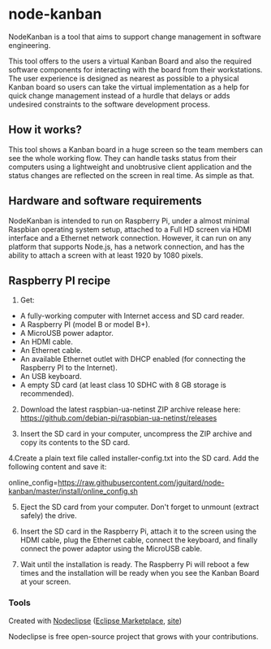 

# node-kanban

NodeKanban is a tool that aims to support change management in software engineering.

This tool offers to the users a virtual Kanban Board and also the required software components for interacting with the board from their workstations. The user experience is designed as nearest as possible to a physical Kanban board so users can take the virtual implementation as a help for quick change management instead of a hurdle that delays or adds undesired constraints to the software development process.


## How it works?

This tool shows a Kanban board in a huge screen so the team members can see the whole working flow. They can handle tasks status from their computers using a lightweight and unobtrusive client application and the status changes are reflected on the screen in real time. As simple as that.

## Hardware and software requirements

NodeKanban is intended to run on Raspberry Pi, under a almost minimal Raspbian operating system setup, attached to a Full HD screen via HDMI interface and a Ethernet network connection. However, it can run on any platform that supports Node.js, has a network connection, and has the ability to attach a screen with at least 1920 by 1080 pixels.

## Raspberry PI recipe

1. Get:

- A fully-working computer with Internet access and SD card reader.
- A Raspberry PI (model B or model B+).
- A MicroUSB power adaptor.
- An HDMI cable.
- An Ethernet cable.
- An available Ethernet outlet with DHCP enabled (for connecting the Raspberry PI to the Internet).
- An USB keyboard.
- A empty SD card (at least class 10 SDHC with 8 GB storage is recommended).

2. Download the latest raspbian-ua-netinst ZIP archive release here: https://github.com/debian-pi/raspbian-ua-netinst/releases

3. Insert the SD card in your computer, uncompress the ZIP archive and copy its contents to the SD card.

4.Create a plain text file called installer-config.txt into the SD card. Add the following content and save it:

online_config=https://raw.githubusercontent.com/jguitard/node-kanban/master/install/online_config.sh

5. Eject the SD card from your computer. Don't forget to unmount (extract safely) the drive.

6. Insert the SD card in the Raspberry Pi, attach it to the screen using the HDMI cable, plug the Ethernet cable, connect the keyboard, and finally connect the power adaptor using the MicroUSB cable.

7. Wait until the installation is ready. The Raspberry Pi will reboot a few times and the installation will be ready when you see the Kanban Board at your screen.

### Tools

Created with [Nodeclipse](https://github.com/Nodeclipse/nodeclipse-1)
 ([Eclipse Marketplace](http://marketplace.eclipse.org/content/nodeclipse), [site](http://www.nodeclipse.org))   

Nodeclipse is free open-source project that grows with your contributions.
